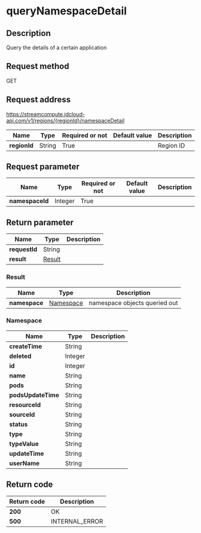 # queryNamespaceDetail


## Description
Query the details of a certain application

## Request method
GET

## Request address
https://streamcompute.jdcloud-api.com/v1/regions/{regionId}/namespaceDetail

|Name|Type|Required or not|Default value|Description|
|---|---|---|---|---|
|**regionId**|String|True||Region ID|

## Request parameter
|Name|Type|Required or not|Default value|Description|
|---|---|---|---|---|
|**namespaceId**|Integer|True|||


## Return parameter
|Name|Type|Description|
|---|---|---|
|**requestId**|String||
|**result**|[Result](##Result)||


### <a name="Result">Result</a>
|Name|Type|Description|
|---|---|---|
|**namespace**|[Namespace](##Namespace)|namespace objects queried out|
### <a name="Namespace">Namespace</a>
|Name|Type|Description|
|---|---|---|
|**createTime**|String||
|**deleted**|Integer||
|**id**|Integer||
|**name**|String||
|**pods**|String||
|**podsUpdateTime**|String||
|**resourceId**|String||
|**sourceId**|String||
|**status**|String||
|**type**|String||
|**typeValue**|String||
|**updateTime**|String||
|**userName**|String||

## Return code
|Return code|Description|
|---|---|
|**200**|OK|
|**500**|INTERNAL_ERROR|

